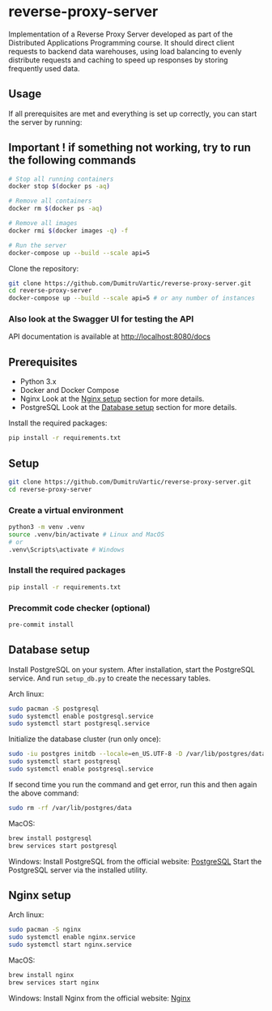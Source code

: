# reverse-proxy-server

Implementation of a Reverse Proxy Server developed as part of the Distributed Applications Programming course. It should direct client requests to backend data warehouses, using load balancing to evenly distribute requests and caching to speed up responses by storing frequently used data.

## Usage

If all prerequisites are met and everything is set up correctly, you can start the server by running:

## Important ! if something not working, try to run the following commands

```bash
# Stop all running containers
docker stop $(docker ps -aq)

# Remove all containers
docker rm $(docker ps -aq)

# Remove all images
docker rmi $(docker images -q) -f

# Run the server
docker-compose up --build --scale api=5
```

Clone the repository:

```bash
git clone https://github.com/DumitruVartic/reverse-proxy-server.git
cd reverse-proxy-server
docker-compose up --build --scale api=5 # or any number of instances
```

### Also look at the **Swagger UI** for testing the API

API documentation is available at <http://localhost:8080/docs>

## Prerequisites

- Python 3.x
- Docker and Docker Compose
- Nginx Look at the [Nginx setup](#nginx-setup) section for more details.
- PostgreSQL Look at the [Database setup](#database-setup) section for more details.

Install the required packages:

```bash
pip install -r requirements.txt
```

## Setup

```bash
git clone https://github.com/DumitruVartic/reverse-proxy-server.git
cd reverse-proxy-server
```

### Create a virtual environment

```bash
python3 -m venv .venv
source .venv/bin/activate # Linux and MacOS
# or
.venv\Scripts\activate # Windows
```

### Install the required packages

```bash
pip install -r requirements.txt
```

### Precommit code checker (optional)

```bash
pre-commit install
```

## Database setup

Install PostgreSQL on your system.
After installation, start the PostgreSQL service. And run `setup_db.py` to create the necessary tables.

Arch linux:

```bash
sudo pacman -S postgresql
sudo systemctl enable postgresql.service
sudo systemctl start postgresql.service
```

Initialize the database cluster (run only once):

```bash
sudo -iu postgres initdb --locale=en_US.UTF-8 -D /var/lib/postgres/data
sudo systemctl start postgresql
sudo systemctl enable postgresql.service
```

If second time you run the command and get error, run this and then again the above command:

```bash
sudo rm -rf /var/lib/postgres/data
```

MacOS:

```bash
brew install postgresql
brew services start postgresql
```

Windows:
Install PostgreSQL from the official website:
[PostgreSQL](https://www.postgresql.org/download/windows/)
Start the PostgreSQL server via the installed utility.

## Nginx setup

Arch linux:

```bash
sudo pacman -S nginx
sudo systemctl enable nginx.service
sudo systemctl start nginx.service
```

MacOS:

```bash
brew install nginx
brew services start nginx
```

Windows:
Install Nginx from the official website:
[Nginx](https://nginx.org/en/download.html)
